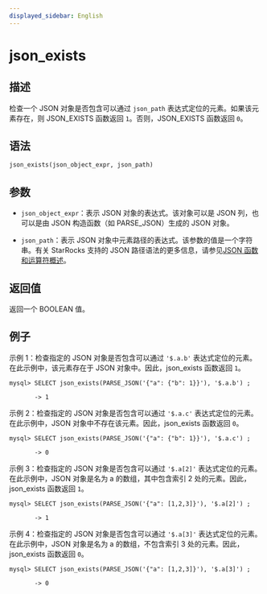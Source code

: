 ```yaml
---
displayed_sidebar: English
---
```


# json_exists

## 描述

检查一个 JSON 对象是否包含可以通过 `json_path` 表达式定位的元素。如果该元素存在，则 JSON_EXISTS 函数返回 `1`。否则，JSON_EXISTS 函数返回 `0`。

## 语法

```Haskell
json_exists(json_object_expr, json_path)
```

## 参数

- `json_object_expr`：表示 JSON 对象的表达式。该对象可以是 JSON 列，也可以是由 JSON 构造函数（如 PARSE_JSON）生成的 JSON 对象。

- `json_path`：表示 JSON 对象中元素路径的表达式。该参数的值是一个字符串。有关 StarRocks 支持的 JSON 路径语法的更多信息，请参见[JSON 函数和运算符概述](../overview-of-json-functions-and-operators.md)。

## 返回值

返回一个 BOOLEAN 值。

## 例子

示例 1：检查指定的 JSON 对象是否包含可以通过 `'$.a.b'` 表达式定位的元素。在此示例中，该元素存在于 JSON 对象中。因此，json_exists 函数返回 `1`。

```plaintext
mysql> SELECT json_exists(PARSE_JSON('{"a": {"b": 1}}'), '$.a.b') ;

       -> 1
```

示例 2：检查指定的 JSON 对象是否包含可以通过 `'$.a.c'` 表达式定位的元素。在此示例中，JSON 对象中不存在该元素。因此，json_exists 函数返回 `0`。

```plaintext
mysql> SELECT json_exists(PARSE_JSON('{"a": {"b": 1}}'), '$.a.c') ;

       -> 0
```

示例 3：检查指定的 JSON 对象是否包含可以通过 `'$.a[2]'` 表达式定位的元素。在此示例中，JSON 对象是名为 a 的数组，其中包含索引 2 处的元素。因此，json_exists 函数返回 `1`。

```plaintext
mysql> SELECT json_exists(PARSE_JSON('{"a": [1,2,3]}'), '$.a[2]') ;

       -> 1
```

示例 4：检查指定的 JSON 对象是否包含可以通过 `'$.a[3]'` 表达式定位的元素。在此示例中，JSON 对象是名为 a 的数组，不包含索引 3 处的元素。因此，json_exists 函数返回 `0`。

```plaintext
mysql> SELECT json_exists(PARSE_JSON('{"a": [1,2,3]}'), '$.a[3]') ;

       -> 0
```